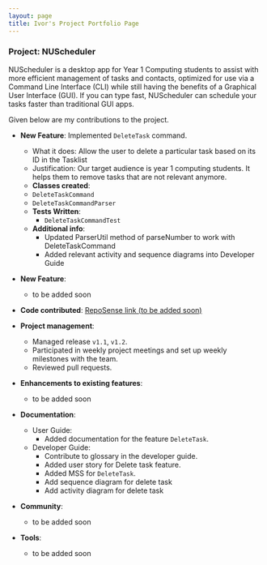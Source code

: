 ```yaml
---
layout: page
title: Ivor's Project Portfolio Page
---
```


### Project: NUScheduler

NUScheduler is a desktop app for Year 1 Computing students to assist with more efficient management of tasks and contacts, optimized for use via a Command Line Interface (CLI) while still having the benefits of a Graphical User Interface (GUI). If you can type fast, NUScheduler can schedule your tasks faster than traditional GUI apps.

Given below are my contributions to the project.

* **New Feature**: Implemented `DeleteTask` command.
    * What it does: Allow the user to delete a particular task based on its ID in the Tasklist
    * Justification: Our target audience is year 1 computing students. It helps them to remove tasks that are not relevant anymore.
    * **Classes created**:
    * `DeleteTaskCommand`
    * `DeleteTaskCommandParser`
    * **Tests Written**:
        * `DeleteTaskCommandTest`
    * **Additional info**:
        * Updated ParserUtil method of parseNumber to work with DeleteTaskCommand
        * Added relevant activity and sequence diagrams into Developer Guide

* **New Feature**:
    * to be added soon

* **Code contributed**: [RepoSense link (to be added soon)]()

* **Project management**:
    * Managed release `v1.1`, `v1.2`.
    * Participated in weekly project meetings and set up weekly milestones with the team.
    * Reviewed pull requests.

* **Enhancements to existing features**:
    * to be added soon

* **Documentation**:
    * User Guide:
        * Added documentation for the feature `DeleteTask`.
    * Developer Guide:
        * Contribute to glossary in the developer guide.
        * Added user story for Delete task feature.
        * Added MSS for `DeleteTask`.
        * Add sequence diagram for delete task
        * Add activity diagram for delete task

* **Community**:
    * to be added soon

* **Tools**:
    * to be added soon
